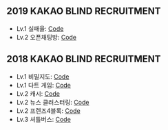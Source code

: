 ## 2019 KAKAO BLIND RECRUITMENT
* Lv.1 실패율: [Code](/2019/FailureRate.java)
* Lv.2 오픈채팅방: [Code](/2019/OpenChattingRoom.java)

## 2018 KAKAO BLIND RECRUITMENT

* Lv.1 비밀지도: [Code](/2018/SecretMap.java)
* Lv.1 다트 게임: [Code](/2018/DartGame.java)
* Lv.2 캐시: [Code](/2018/Cache.java)
* Lv.2 뉴스 클러스터링: [Code](/2018/NewsClustering.java)
* Lv.2 프렌즈4블록: [Code](/2018/Friends4Block.java)
* Lv.3 셔틀버스: [Code](/2018/ShuttleBus.java)

